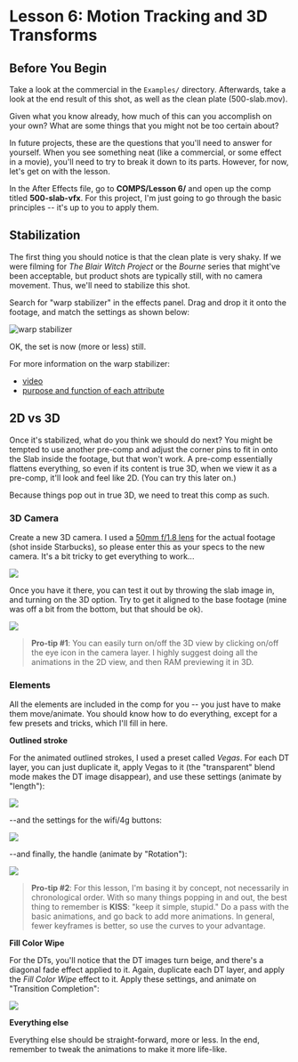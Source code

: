 
# Lesson 6: Motion Tracking and 3D Transforms

## Before You Begin

Take a look at the commercial in the `Examples/` directory. Afterwards, take a look at the end result of this shot, as well as the clean plate (500-slab.mov).

Given what you know already, how much of this can you accomplish on your own? What are some things that you might not be too certain about?

In future projects, these are the questions that you'll need to answer for yourself. When you see something neat (like a commercial, or some effect in a movie), you'll need to try to break it down to its parts. However, for now, let's get on with the lesson.

In the After Effects file, go to **COMPS/Lesson 6/** and open up the comp titled **500-slab-vfx**. For this project, I'm just going to go through the basic principles -- it's up to you to apply them.

## Stabilization

The first thing you should notice is that the clean plate is very shaky. If we were filming for *The Blair Witch Project* or the *Bourne* series that might've been acceptable, but product shots are typically still, with no camera movement. Thus, we'll need to stabilize this shot.

Search for "warp stabilizer" in the effects panel. Drag and drop it it onto the footage, and match the settings as shown below:

![][image-1]

OK, the set is now (more or less) still. 

For more information on the warp stabilizer:
- [video][1]
- [purpose and function of each attribute][2]

## 2D vs 3D

Once it's stabilized, what do you think we should do next? You might be tempted to use another pre-comp and adjust the corner pins to fit in onto the Slab inside the footage, but that won't work. A pre-comp essentially flattens everything, so even if its content is true 3D, when we view it as a pre-comp, it'll look and feel like 2D. (You can try this later on.)

Because things pop out in true 3D, we need to treat this comp as such.

### 3D Camera

Create a new 3D camera. I used a [50mm f/1.8 lens][3] for the actual footage (shot inside Starbucks), so please enter this as your specs to the new camera. It's a bit tricky to get everything to work...

![][image-2]

Once you have it there, you can test it out by throwing the slab image in, and turning on the 3D option. Try to get it aligned to the base footage (mine was off a bit from the bottom, but that should be ok).

![][image-3]

> **Pro-tip #1**: You can easily turn on/off the 3D view by clicking on/off the eye icon in the camera layer. I highly suggest doing all the animations in the 2D view, and then RAM previewing it in 3D.

### Elements

All the elements are included in the comp for you -- you just have to make them move/animate.  You should know how to do everything, except for a few presets and tricks, which I'll fill in here.

**Outlined stroke**

For the animated outlined strokes, I used a preset called *Vegas*. For each DT layer, you can just duplicate it, apply Vegas to it (the "transparent" blend mode makes the DT image disappear), and use these settings (animate by "length"):

![][image-4]

--and the settings for the wifi/4g buttons:

![][image-5]

--and finally, the handle (animate by "Rotation"):

![][image-6]

> **Pro-tip #2**: For this lesson, I'm basing it by concept, not necessarily in chronological order. With so many things popping in and out, the best thing to remember is **KISS**: "keep it simple, stupid." Do a pass with the basic animations, and go back to add more animations. In general, fewer keyframes is better, so use the curves to your advantage.

**Fill Color Wipe**

For the DTs, you'll notice that the DT images turn beige, and there's a diagonal fade effect applied to it. Again, duplicate each DT layer, and apply the *Fill Color Wipe* effect to it. Apply these settings, and animate on "Transition Completion":

![][image-7]

**Everything else**

Everything else should be straight-forward, more or less. In the end, remember to tweak the animations to make it more life-like.


[1]:http://tv.adobe.com/watch/cs-55-production-premium-feature-tour-/stabilize-shaky-footage-with-the-warp-stabilizer-in-after-effects-cs55/
[2]:http://helpx.adobe.com/premiere-pro/using/stabilize-motion-warp-stabilizer-effect.html
[3]:http://www.usa.canon.com/cusa/consumer/products/cameras/ef_lens_lineup/ef_50mm_f_1_8_ii#Specifications

[image-1]:Assets/010-warp.jpg "warp stabilizer"
[image-2]:Assets/100-camerasettings.png
[image-3]:Assets/110-enable3d.jpg
[image-4]:Assets/200-vegas-dt.png
[image-5]:Assets/201-vegas-wifi.png
[image-6]:Assets/202-vegas-handle.png
[image-7]:Assets/210-fill.png